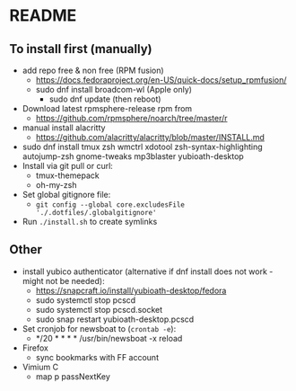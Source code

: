 # README

## To install first (manually)

- add repo free & non free (RPM fusion)
  - https://docs.fedoraproject.org/en-US/quick-docs/setup_rpmfusion/
  - sudo dnf install broadcom-wl (Apple only)
    - sudo dnf update (then reboot)
- Download latest rpmsphere-release rpm from
  - https://github.com/rpmsphere/noarch/tree/master/r
- manual install alacritty
  - https://github.com/alacritty/alacritty/blob/master/INSTALL.md
- sudo dnf install tmux zsh wmctrl xdotool zsh-syntax-highlighting autojump-zsh gnome-tweaks mp3blaster yubioath-desktop
- Install via git pull or curl:
  - tmux-themepack
  - oh-my-zsh
- Set global gitignore file:
  - `git config --global core.excludesFile './.dotfiles/.globalgitignore'`
- Run `./install.sh` to create symlinks

## Other
- install yubico authenticator (alternative if dnf install does not work - might not be needed):
  - https://snapcraft.io/install/yubioath-desktop/fedora
  - sudo systemctl stop pcscd
  - sudo systemctl stop pcscd.socket
  - sudo snap restart yubioath-desktop.pcscd
- Set cronjob for newsboat to (`crontab -e`):
  - */20 * * * * /usr/bin/newsboat -x reload
- Firefox
  - sync bookmarks with FF account
- Vimium C
  - map p passNextKey

